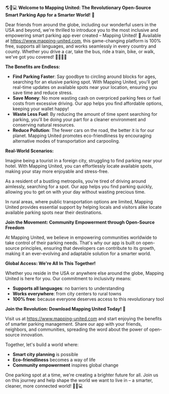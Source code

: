 🌎🚗💻 **Welcome to Mapping United: The Revolutionary Open-Source Smart Parking App for a Smarter World!** 🌟

Dear friends from around the globe, including our wonderful users in the USA and beyond, we're thrilled to introduce you to the most inclusive and empowering smart parking app ever created – Mapping United! 🌈 Available at https://www.mapping-united.com, this game-changing platform is 100% free, supports all languages, and works seamlessly in every country and county. Whether you drive a car, take the bus, ride a train, bike, or walk, we've got you covered! 🚶‍♂️🚌💺

**The Benefits are Endless:**

*   **Find Parking Faster**: Say goodbye to circling around blocks for ages, searching for an elusive parking spot. With Mapping United, you'll get real-time updates on available spots near your location, ensuring you save time and reduce stress.
*   **Save Money**: No more wasting cash on overpriced parking fees or fuel costs from excessive driving. Our app helps you find affordable options, keeping your wallet happy!
*   **Waste Less Fuel**: By reducing the amount of time spent searching for parking, you'll be doing your part for a cleaner environment and conserving natural resources.
*   **Reduce Pollution**: The fewer cars on the road, the better it is for our planet. Mapping United promotes eco-friendliness by encouraging alternative modes of transportation and carpooling.

**Real-World Scenarios:**

Imagine being a tourist in a foreign city, struggling to find parking near your hotel. With Mapping United, you can effortlessly locate available spots, making your stay more enjoyable and stress-free.

As a resident of a bustling metropolis, you're tired of driving around aimlessly, searching for a spot. Our app helps you find parking quickly, allowing you to get on with your day without wasting precious time.

In rural areas, where public transportation options are limited, Mapping United provides essential support by helping locals and visitors alike locate available parking spots near their destinations.

**Join the Movement: Community Empowerment through Open-Source Freedom**

At Mapping United, we believe in empowering communities worldwide to take control of their parking needs. That's why our app is built on open-source principles, ensuring that developers can contribute to its growth, making it an ever-evolving and adaptable solution for a smarter world.

**Global Access: We're All In This Together!**

Whether you reside in the USA or anywhere else around the globe, Mapping United is here for you. Our commitment to inclusivity means:

*   **Supports all languages**: no barriers to understanding
*   **Works everywhere**: from city centers to rural towns
*   **100% free**: because everyone deserves access to this revolutionary tool

**Join the Revolution: Download Mapping United Today! 📲**

Visit us at https://www.mapping-united.com and start enjoying the benefits of smarter parking management. Share our app with your friends, neighbors, and communities, spreading the word about the power of open-source innovation.

Together, let's build a world where:

*   **Smart city planning** is possible
*   **Eco-friendliness** becomes a way of life
*   **Community empowerment** inspires global change

One parking spot at a time, we're creating a brighter future for all. Join us on this journey and help shape the world we want to live in – a smarter, cleaner, more connected world! 🌟🚗💻
